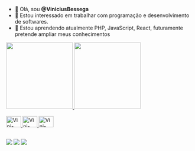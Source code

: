 - 👋 Olá, sou <b>@ViniciusBessega</b>
- 👀 Estou interessado em trabalhar com programação e desenvolvimento de softwares.
- 🌱 Estou aprendendo atualmente PHP, JavaScript, React, futuramente pretende ampliar meus conhecimentos

<div>
    <a href="https://linktr.ee/viniciusbessega">
    <img height="180em" src="https://github-readme-stats.vercel.app/api?username=viniciusbessega&show_icons=true&theme=chartreuse-dark&include_all_commits=true%count_private=true" />
     <img height="180em" src="https://github-readme-stats.vercel.app/api/top-langs/?username=viniciusbessega&layout-compact&theme=chartreuse-dark&langs_count=16" />
</div>
<div style="display: incline_block"><br>
     <img aling="center" alt="Vini-HTML" height="30" width="40" src="https://cdn.jsdelivr.net/gh/devicons/devicon/icons/html5/html5-original.svg"/>
     <img aling="center" alt="Vini-HTML" height="30" width="40" src="https://cdn.jsdelivr.net/gh/devicons/devicon/icons/css3/css3-original.svg" />
     <img aling="center" alt="Vini-HTML" height="30" width="40"src="https://cdn.jsdelivr.net/gh/devicons/devicon/icons/javascript/javascript-original.svg" />
</div>
 
 ##

<div>
  <a href="https://www.instagram.com/vinicius.bessega/" target="_blank"><img src="https://img.shields.io/badge/Instagram-E4405F?style=for-the-badge&logo=instagram&logoColor=white" target="_blank"></a>
  <a href="https://www.linkedin.com/in/vinicius-bessega/" target="_blank"><img src="https://img.shields.io/badge/LinkedIn-0077B5?style=for-the-badge&logo=linkedin&logoColor=white" target="_blank"></a>
  <a href="mailto:viniciusbessega@gmail.com" target="_blank"><img src="https://img.shields.io/badge/Gmail-D14836?style=for-the-badge&logo=gmail&logoColor=white" target_blank"></a>
</div>
